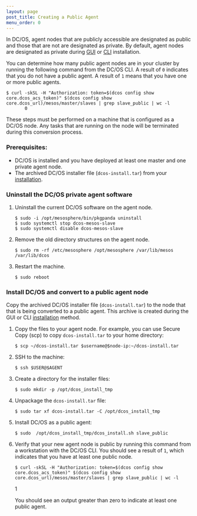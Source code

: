 ```yaml
---
layout: page
post_title: Creating a Public Agent
menu_order: 0
---
```


In DC/OS, agent nodes that are publicly accessible are designated as public and those that are not are designated as private. By default, agent nodes are designated as private during [GUI][1] or [CLI][2] installation.

You can determine how many public agent nodes are in your cluster by running the following command from the DC/OS CLI. A result of `0` indicates that you do not have a public agent. A result of `1` means that you have one or more public agents.

    $ curl -skSL -H "Authorization: token=$(dcos config show core.dcos_acs_token)" $(dcos config show core.dcos_url)/mesos/master/slaves | grep slave_public | wc -l
           0
    

These steps must be performed on a machine that is configured as a DC/OS node. Any tasks that are running on the node will be terminated during this conversion process.

### Prerequisites:

*   DC/OS is installed and you have deployed at least one master and one private agent node.
*   The archived DC/OS installer file (`dcos-install.tar`) from your [installation][3]. 

### Uninstall the DC/OS private agent software

1.  Uninstall the current DC/OS software on the agent node.
    
        $ sudo -i /opt/mesosphere/bin/pkgpanda uninstall
        $ sudo systemctl stop dcos-mesos-slave
        $ sudo systemctl disable dcos-mesos-slave
        

2.  Remove the old directory structures on the agent node.
    
        $ sudo rm -rf /etc/mesosphere /opt/mesosphere /var/lib/mesos /var/lib/dcos
        

3.  Restart the machine.
    
        $ sudo reboot
        

### Install DC/OS and convert to a public agent node

Copy the archived DC/OS installer file (`dcos-install.tar`) to the node that that is being converted to a public agent. This archive is created during the GUI or CLI [installation][3] method.

1.  Copy the files to your agent node. For example, you can use Secure Copy (scp) to copy `dcos-install.tar` to your home directory:
    
        $ scp ~/dcos-install.tar $username@$node-ip:~/dcos-install.tar
        

2.  SSH to the machine:
    
        $ ssh $USER@$AGENT
        

3.  Create a directory for the installer files:
    
        $ sudo mkdir -p /opt/dcos_install_tmp
        

4.  Unpackage the `dcos-install.tar` file:
    
        $ sudo tar xf dcos-install.tar -C /opt/dcos_install_tmp
        

5.  Install DC/OS as a public agent:
    
        $ sudo  /opt/dcos_install_tmp/dcos_install.sh slave_public
        

6.  Verify that your new agent node is public by running this command from a workstation with the DC/OS CLI. You should see a result of `1`, which indicates that you have at least one public node.
    
        $ curl -skSL -H "Authorization: token=$(dcos config show core.dcos_acs_token)" $(dcos config show core.dcos_url)/mesos/master/slaves | grep slave_public | wc -l
        
    
    1
    
    You should see an output greater than zero to indicate at least one public agent.

 [1]: /administration/installing/custom/gui/
 [2]: /administration/installing/custom/cli/
 [3]: /1.7/administration/installing/custom/gui/#backup
